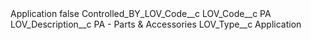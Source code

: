 <?xml version="1.0" encoding="UTF-8"?>
<CustomMetadata xmlns="http://soap.sforce.com/2006/04/metadata" xmlns:xsi="http://www.w3.org/2001/XMLSchema-instance" xmlns:xsd="http://www.w3.org/2001/XMLSchema">
    <label>Application</label>
    <protected>false</protected>
    <values>
        <field>Controlled_BY_LOV_Code__c</field>
        <value xsi:nil="true"/>
    </values>
    <values>
        <field>LOV_Code__c</field>
        <value xsi:type="xsd:string">PA</value>
    </values>
    <values>
        <field>LOV_Description__c</field>
        <value xsi:type="xsd:string">PA - Parts &amp; Accessories</value>
    </values>
    <values>
        <field>LOV_Type__c</field>
        <value xsi:type="xsd:string">Application</value>
    </values>
</CustomMetadata>
